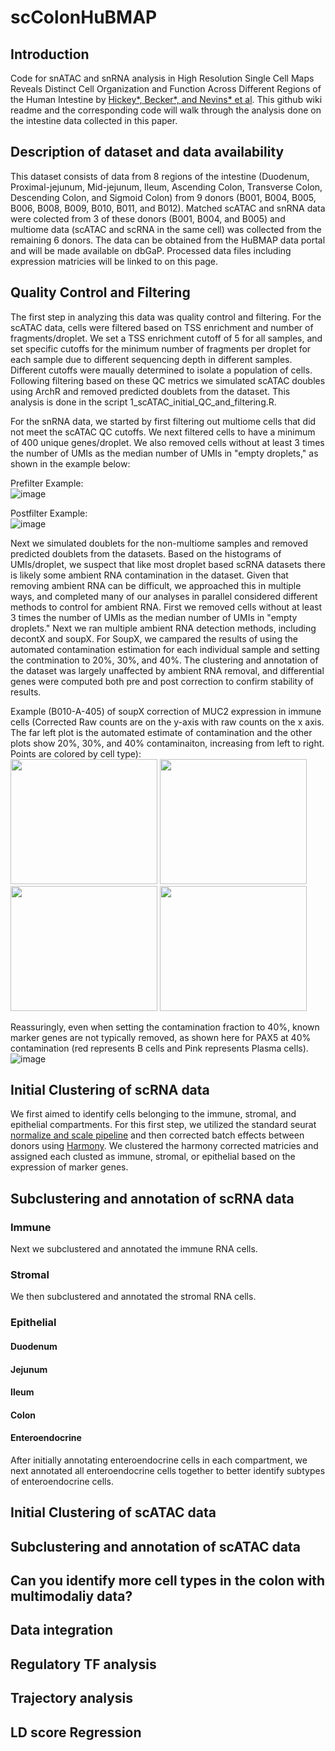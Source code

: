 # scColonHuBMAP  
## Introduction  
Code for snATAC and snRNA analysis in High Resolution Single Cell Maps Reveals Distinct Cell Organization and Function Across Different Regions of the Human Intestine
by [Hickey*, Becker*, and Nevins* et al](https://www.biorxiv.org/content/10.1101/2021.11.25.469203v1). This github wiki readme and the corresponding code will walk through the analysis done on the intestine data collected in this paper. 

## Description of dataset and data availability  
This dataset consists of data from 8 regions of the intestine (Duodenum, Proximal-jejunum, Mid-jejunum, Ileum, Ascending Colon, Transverse Colon, Descending Colon, and Sigmoid Colon) from 9 donors (B001, B004, B005, B006, B008, B009, B010, B011, and B012). Matched scATAC and snRNA data were colected from 3 of these donors (B001, B004, and B005) and multiome data (scATAC and scRNA in the same cell) was collected from the remaining 6 donors. The data can be obtained from the HuBMAP data portal and will be made available on dbGaP. Processed data files including expression matricies will be linked to on this page.  

## Quality Control and Filtering 
The first step in analyzing this data was quality control and filtering. For the scATAC data, cells were filtered based on TSS enrichment and number of fragments/droplet. We set a TSS enrichment cutoff of 5 for all samples, and set specific cutoffs for the minimum number of fragments per droplet for each sample due to different sequencing depth in different samples. Different cutoffs were maually determined to isolate a population of cells. Following filtering based on these QC metrics we simulated scATAC doubles using ArchR and removed predicted doublets from the dataset. This analysis is done in the script 1_scATAC_initial_QC_and_filtering.R.  

For the snRNA data, we started by first filtering out multiome cells that did not meet the scATAC QC cutoffs. We next filtered cells to have a minimum of 400 unique genes/droplet. We also removed cells without at least 3 times the number of UMIs as the median number of UMIs in "empty droplets," as shown in the example below: 

Prefilter Example:  
![image](https://user-images.githubusercontent.com/15204322/169681077-2865fc5b-1dfd-45bd-99a9-b9074376f07b.png)  

Postfilter Example:  
![image](https://user-images.githubusercontent.com/15204322/169681092-801c2de5-d0a2-44f1-bc9b-3845aa1e8032.png)  

Next we simulated doublets for the non-multiome samples and removed predicted doublets from the datasets. Based on the histograms of UMIs/droplet, we suspect that like most droplet based scRNA datasets there is likely some ambient RNA contamination in the dataset. Given that removing ambient RNA can be difficult, we approached this in multiple ways, and completed many of our analyses in parallel considered different methods to control for ambient RNA. First we removed cells without at least 3 times the number of UMIs as the median number of UMIs in "empty droplets." Next we ran multiple ambient RNA detection methods, including decontX and soupX. For SoupX, we campared the results of using the automated contamination estimation for each individual sample and setting the contmination to 20%, 30%, and 40%. The clustering and annotation of the dataset was largely unaffected by ambient RNA removal, and differential genes were computed both pre and post correction to confirm stability of results.  

Example (B010-A-405) of soupX correction of MUC2 expression in immune cells (Corrected Raw counts are on the y-axis with raw counts on the x axis. The far left plot is the automated estimate of contamination and the other plots show 20%, 30%, and 40% contaminaiton, increasing from left to right. Points are colored by cell type):  
<img src="https://user-images.githubusercontent.com/15204322/169681217-7b7232cf-917d-4d6e-970f-8172a524af29.png" width="235" height="200">
<img src="https://user-images.githubusercontent.com/15204322/169681234-10c6ee2b-0a91-45fd-930f-f3a982fa8811.png" width="235" height="200">
<img src="https://user-images.githubusercontent.com/15204322/169681246-543f5805-4cb8-4c5d-a708-772365262598.png" width="235" height="200">
<img src="https://user-images.githubusercontent.com/15204322/169681249-b6868b28-341e-4478-8508-7832b1ff14e1.png" width="235" height="200">

Reassuringly, even when setting the contamination fraction to 40%, known marker genes are not typically removed, as shown here for PAX5 at 40% contamination (red represents B cells and Pink represents Plasma cells).
![image](https://user-images.githubusercontent.com/15204322/169681280-cc2193dd-6a9e-4b31-9848-41eb2b60aadc.png)



## Initial Clustering of scRNA data
We first aimed to identify cells belonging to the immune, stromal, and epithelial compartments. For this first step, we utilized the standard seurat [normalize and scale pipeline](https://satijalab.org/seurat/articles/pbmc3k_tutorial.html) and then corrected batch effects between donors using [Harmony](https://github.com/immunogenomics/harmony). We clustered the harmony corrected matricies and assigned each clusted as immune, stromal, or epithelial based on the expression of marker genes.  

## Subclustering and annotation of scRNA data
### Immune  
Next we subclustered and annotated the immune RNA cells.  

### Stromal  
We then subclustered and annotated the stromal RNA cells.

### Epithelial  
#### Duodenum  
#### Jejunum  
#### Ileum  
#### Colon  
#### Enteroendocrine  
After initially annotating enteroendocrine cells in each compartment, we next annotated all enteroendocrine cells together to better identify subtypes of enteroendocrine cells. 

## Initial Clustering of scATAC data  

## Subclustering and annotation of scATAC data

## Can you identify more cell types in the colon with multimodaliy data?

## Data integration

## Regulatory TF analysis

## Trajectory analysis

## LD score Regression

